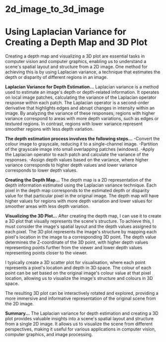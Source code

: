 # 2d_image_to_3d_image
# **Using Laplacian Variance for Creating a Depth Map and 3D Plot**

Creating a depth map and visualizing a 3D plot are essential tasks in computer vision and computer graphics, enabling us to understand a scene's spatial layout and structure from a 2D image. One method for achieving this is by using Laplacian variance, a technique that estimates the depth or disparity of different regions in an image.

**Laplacian Variance for Depth Estimation...**
Laplacian variance is a method used to estimate an image's depth or depth-related information. It operates on local image patches, calculating the variance of the Laplacian operator response within each patch. The Laplacian operator is a second-order derivative that highlights edges and abrupt changes in intensity within an image. By analyzing the variance of these responses, regions with higher variance correspond to areas with more depth variations, such as edges or textured regions. In contrast, regions with lower variance represent smoother regions with less depth variation.

**The depth estimation process involves the following steps...**
-Convert the colour image to grayscale, reducing it to a single-channel image.
-Partition of the grayscale image into small overlapping patches (windows).
-Apply the Laplacian operator to each patch and calculate the variance of the responses.
-Assign depth values based on the variance, where higher variance corresponds to higher depth values and lower variance corresponds to lower depth values.

**Creating the Depth Map...**
The depth map is a 2D representation of the depth information estimated using the Laplacian variance technique. Each pixel in the depth map corresponds to the estimated depth or disparity value for that particular pixel in the original image. The depth map will have higher values for regions with more depth variation and lower values for smoother areas with less depth variation.

**Visualizing the 3D Plot...**
After creating the depth map, I can use it to create a 3D plot that visually represents the scene's structure. To achieve this, I must consider the image's spatial layout and the depth values assigned to each pixel. The 3D plot represents the image's structure by mapping each pixel's location in the image to a corresponding 3D point. The depth value determines the Z-coordinate of the 3D point, with higher depth values representing points further from the viewer and lower depth values representing points closer to the viewer.

I typically create a 3D scatter plot for visualisation, where each point represents a pixel's location and depth in 3D space. The colour of each point can be set based on the original image's colour value at that pixel location, allowing us to visualize the image's structure and colours in 3D space.

The resulting 3D plot can be interactively rotated and explored, providing a more immersive and informative representation of the original scene from the 2D image.

**Summary...**
The Laplacian variance for depth estimation and creating a 3D plot provides valuable insights into a scene's spatial layout and structure from a single 2D image. It allows us to visualize the scene from different perspectives, making it useful for various applications in computer vision, computer graphics, and image processing.
